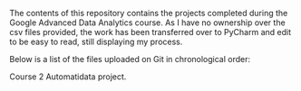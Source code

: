 The contents of this repository contains the projects completed during the Google Advanced Data Analytics course.
As I have no ownership over the csv files provided, the work has been transferred over to PyCharm and edit to be easy to read, still displaying my process.

Below is a list of the files uploaded on Git in chronological order:





Course 2 Automatidata project.
